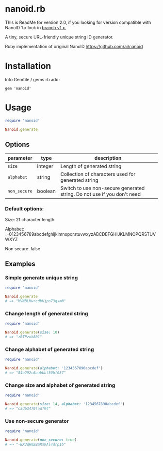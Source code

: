 # nanoid.rb

This is ReadMe for version 2.0, if you looking for version compatible with NanoID 1.x look in [branch v1.x.](https://github.com/radeno/nanoid.rb/tree/v1.x)

A tiny, secure URL-friendly unique string ID generator.

Ruby implementation of original NanoID https://github.com/ai/nanoid

# Installation

Into Gemfile / gems.rb add:

`gem 'nanoid'`

# Usage

```ruby
require 'nanoid'

Nanoid.generate
```

## Options

| parameter    | type    | description                                                             |
| ------------ | ------- | ----------------------------------------------------------------------- |
| `size`       | integer | Length of generated string                                              |
| `alphabet`   | string  | Collection of characters used for generated string                      |
| `non_secure` | boolean | Switch to use non-secure generated string. Do not use if you don't need |

### Default options:

Size: 21 character length

Alphabet: \_-0123456789abcdefghijklmnopqrstuvwxyzABCDEFGHIJKLMNOPQRSTUVWXYZ

Non secure: false

## Examples

### Simple generate unique string

```ruby
require 'nanoid'

Nanoid.generate
# => "MVNBLMwrcdbKjpo73qsmN"
```

### Change length of generated string

```ruby
require 'nanoid'

Nanoid.generate(size: 10)
# => "zRTPzok801"
```

### Change alphabet of generated string

```ruby
require 'nanoid'

Nanoid.generate(alphabet: '1234567890abcdef')
# => "84e292c6aabbbf50bf087"
```

### Change size and alphabet of generated string

```ruby
require 'nanoid'

Nanoid.generate(size: 14, alphabet: '1234567890abcdef')
# => "c5db3470fadf94"
```

### Use non-secure generator

```ruby
require 'nanoid'

Nanoid.generate(non_secure: true)
# => "-BX3dH02BmRX9Al4drpIb"
```
